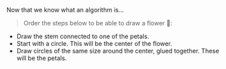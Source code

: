 Now that we know what an algorithm is...

> Order the steps below to be able to draw a flower :cherry_blossom::
>
* Draw the stem connected to one of the petals.
* Start with a circle. This will be the center of the flower.
* Draw circles of the same size around the center, glued together. These will be the petals.